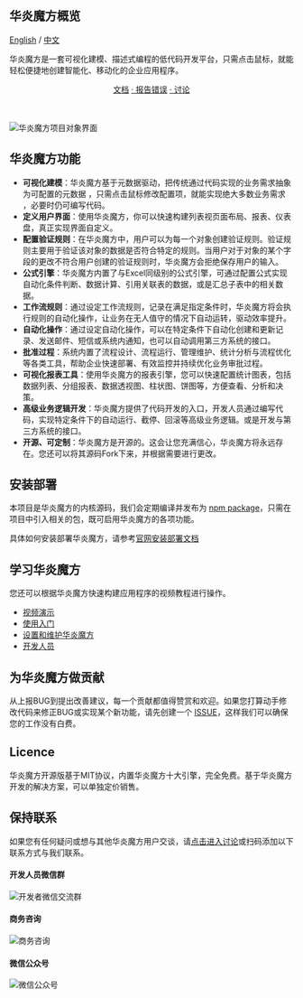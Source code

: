 ## 华炎魔方概览

[English](https://github.com/steedos/steedos-platform/blob/1.22/README_en.md) / [中文](https://github.com/steedos/steedos-platform)

华炎魔方是一套可视化建模、描述式编程的低代码开发平台，只需点击鼠标，就能轻松便捷地创建智能化、移动化的企业应用程序。

<center>
<a href="https://www.steedos.com/help/">  文档</a>
<a href="https://github.com/steedos/steedos-platform/issues/"> · 报告错误</a>
<a href="https://github.com/steedos/steedos-platform/discussions"> · 讨论</a>
</center>
<br/><br/>

![华炎魔方项目对象界面](https://steedos.github.io/assets/github/platform/cn/Project_object.jpg)


## 华炎魔方功能

- **可视化建模**：华炎魔方基于元数据驱动，把传统通过代码实现的业务需求抽象为可配置的元数据 ，只需点击⿏标修改配置项，就能实现绝⼤多数业务需求 ，必要时仍可编写代码。
- **定义用户界面**：使用华炎魔方，你可以快速构建列表视页面布局、报表、仪表盘，真正实现界面自定义。
- **配置验证规则**：在华炎魔⽅中，⽤户可以为每⼀个对象创建验证规则。验证规则主要⽤于验证该对象的数据是否符合特定的规则。当⽤户对于对象的某个字段的更改不符合⽤户创建的验证规则时，华炎魔⽅会拒绝保存⽤户的输⼊。
- **公式引擎**：华炎魔方内置了与Excel同级别的公式引擎，可通过配置公式实现自动化条件判断、数据计算、引用关联表的数据，或是汇总子表中的相关数据。
- **工作流规则**：通过设定工作流规则，记录在满⾜指定条件时，华炎魔方将会执⾏规则的⾃动化操作，让业务在无人值守的情况下自动运转，驱动效率提升。
- **自动化操作**：通过设定自动化操作，可以在特定条件下自动化创建和更新记录、发送邮件、短信或系统内通知，也可以自动调用第三方系统的接口。
- **批准过程**：系统内置了流程设计、流程运行、管理维护、统计分析与流程优化等各类工具，帮助企业快速部署、有效监控并持续优化业务审批过程。  
- **可视化报表工具**：使用华炎魔方的报表引擎，您可以快速配置统计图表，包括数据列表、分组报表、数据透视图、柱状图、饼图等，方便查看、分析和决策。
- **高级业务逻辑开发**：华炎魔方提供了代码开发的入口，开发人员通过编写代码，实现特定条件下的自动运行、截停、回滚等高级业务逻辑。或是开发与第三方系统的接口。
- **开源、可定制**：华炎魔方是开源的。这会让您充满信心，华炎魔方将永远存在。您还可以将其源码Fork下来，并根据需要进行更改。

## 安装部署

本项目是华炎魔方的内核源码，我们会定期编译并发布为 [npm package](https://www.npmjs.com/package/steedos-server)，只需在项目中引入相关的包，既可启用华炎魔方的各项功能。

具体如何安装部署华炎魔方，请参考[官网安装部署文档](https://www.steedos.com/help/deploy)

## 学习华炎魔方

您还可以根据华炎魔方快速构建应用程序的视频教程进行操作。

- [视频演示](https://www.steedos.com/videos/)
- [使用入门](https://www.steedos.com/help/user/)
- [设置和维护华炎魔方](https://www.steedos.com/help/admin/)
- [开发人员](https://www.steedos.com/developer/)


## 为华炎魔方做贡献

从上报BUG到提出改善建议，每一个贡献都值得赞赏和欢迎。如果您打算动手修改代码来修正BUG或实现某个新功能，请先创建一个 [ISSUE](https://github.com/steedos/steedos-platform/issues)，这样我们可以确保您的工作没有白费。 

## Licence

华炎魔方开源版基于MIT协议，内置华炎魔方十大引擎，完全免费。基于华炎魔方开发的解决方案，可以单独定价销售。

## 保持联系 

如果您有任何疑问或想与其他华炎魔方用户交谈，请[点击进入讨论](https://github.com/steedos/steedos-platform/discussions)或扫码添加以下联系方式与我们联系。

#### 开发人员微信群

![开发者微信交流群](https://www.steedos.com/assets/github/platform/cn/QR_wechat_developers.jpg)

#### 商务咨询

![商务咨询](https://www.steedos.com/assets/github/platform/cn/Business_Consulting.jpg)

#### 微信公众号

![微信公众号](https://www.steedos.com/assets/github/platform/cn/Public_Number.jpg)
